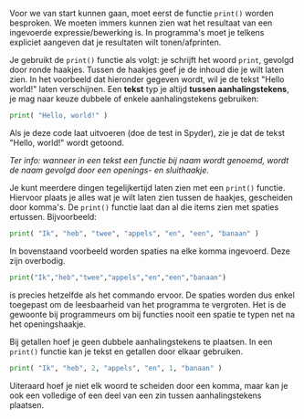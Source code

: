 Voor we van start kunnen gaan, moet eerst de functie `print()` worden besproken. We moeten 
immers kunnen zien wat het resultaat van een ingevoerde expressie/bewerking is.
In programma's moet je telkens expliciet aangeven dat je resultaten wilt tonen/afprinten. 

Je gebruikt de `print()` functie als volgt: je schrijft het woord `print`,
gevolgd door ronde haakjes. Tussen de haakjes geef je de inhoud die je wilt laten
zien. In het voorbeeld dat hieronder gegeven wordt, wil je de tekst "Hello world!" laten verschijnen.
Een **tekst** typ je altijd **tussen aanhalingstekens**, je mag naar keuze dubbele of enkele aanhalingstekens gebruiken:

```python
print( "Hello, world!" )
```

Als je deze code laat uitvoeren (doe de test in Spyder), zie je dat de tekst "Hello, world!" wordt getoond.

*Ter info: wanneer in een tekst een functie bij naam wordt genoemd, wordt de naam gevolgd door
een openings- en sluithaakje.* 

Je kunt meerdere dingen tegelijkertijd laten zien met een `print()`
functie. Hiervoor plaats je alles wat je wilt laten zien tussen de haakjes,
gescheiden door komma's. De `print()` functie laat dan al die items zien met spaties ertussen. Bijvoorbeeld:

```python
print( "Ik", "heb", "twee", "appels", "en", "een", "banaan" )
```

In bovenstaand voorbeeld worden spaties na elke komma ingevoerd. Deze zijn overbodig.

```python
print("Ik","heb","twee","appels","en","een","banaan")
```

is precies hetzelfde als het commando ervoor. De spaties worden dus enkel toegepast
om de leesbaarheid van het programma te vergroten. Het is de gewoonte bij programmeurs om bij functies nooit 
een spatie te typen net na het openingshaakje.

Bij getallen hoef je geen dubbele aanhalingstekens te plaatsen. 
In een `print()` functie kan je tekst en getallen door elkaar gebruiken.

```python
print( "Ik", "heb", 2, "appels", "en", 1, "banaan" )
```
Uiteraard hoef je niet elk woord te scheiden door een komma, maar kan je ook een volledige of een deel van een zin tussen aanhalingstekens plaatsen.